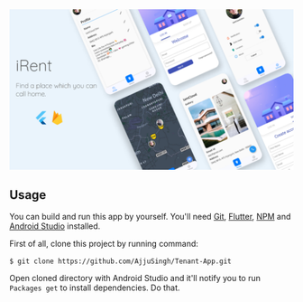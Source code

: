 <img src = "Final template.png"/>

## Usage

You can build and run this app by yourself. You'll need [Git](https://git-scm.com), [Flutter](https://flutter.dev/docs/get-started/install), [NPM](https://www.npmjs.com/get-npm) and [Android Studio](https://developer.android.com/studio) installed.

First of all, clone this project by running command:

```
$ git clone https://github.com/AjjuSingh/Tenant-App.git
```

Open cloned directory with Android Studio and it'll notify you to run `Packages get` to install dependencies. Do that.


